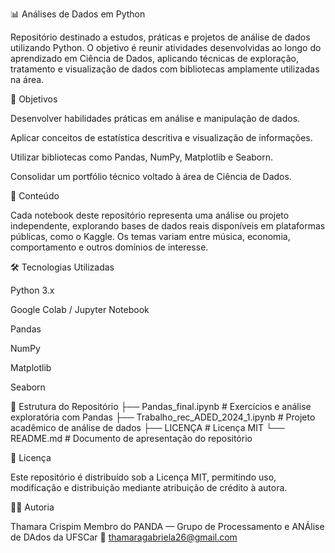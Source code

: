 📊 Análises de Dados em Python

Repositório destinado a estudos, práticas e projetos de análise de dados utilizando Python.
O objetivo é reunir atividades desenvolvidas ao longo do aprendizado em Ciência de Dados, aplicando técnicas de exploração, tratamento e visualização de dados com bibliotecas amplamente utilizadas na área.

🎯 Objetivos

Desenvolver habilidades práticas em análise e manipulação de dados.

Aplicar conceitos de estatística descritiva e visualização de informações.

Utilizar bibliotecas como Pandas, NumPy, Matplotlib e Seaborn.

Consolidar um portfólio técnico voltado à área de Ciência de Dados.

🧠 Conteúdo

Cada notebook deste repositório representa uma análise ou projeto independente, explorando bases de dados reais disponíveis em plataformas públicas, como o Kaggle.
Os temas variam entre música, economia, comportamento e outros domínios de interesse.

🛠️ Tecnologias Utilizadas

Python 3.x

Google Colab / Jupyter Notebook

Pandas

NumPy

Matplotlib

Seaborn

📂 Estrutura do Repositório
├── Pandas_final.ipynb              # Exercícios e análise exploratória com Pandas
├── Trabalho_rec_ADED_2024_1.ipynb  # Projeto acadêmico de análise de dados
├── LICENÇA                         # Licença MIT
└── README.md                       # Documento de apresentação do repositório

🧩 Licença

Este repositório é distribuído sob a Licença MIT, permitindo uso, modificação e distribuição mediante atribuição de crédito à autora.

👩‍💻 Autoria

Thamara Crispim
Membro do PANDA — Grupo de Processamento e ANÁlise de DAdos da UFSCar
📧 thamaragabriela26@gmail.com
